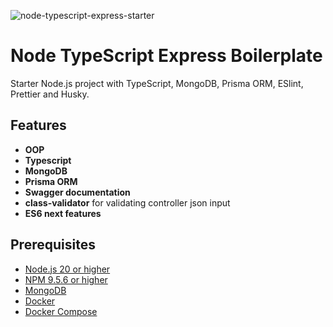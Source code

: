 
![node-typescript-express-starter](https://res.cloudinary.com/jobber-app/image/upload/v1683311364/node-typescript_qngr0k.webp)

# Node TypeScript Express Boilerplate

 Starter Node.js project with TypeScript, MongoDB, Prisma ORM, ESlint, Prettier and Husky.

Features
--------
- **OOP**
- **Typescript**
- **MongoDB**
- **Prisma ORM**
- **Swagger documentation**
- **class-validator** for validating controller json input
- **ES6 next features**

Prerequisites
-------------

- [Node.js 20 or higher](http://nodejs.org)
- [NPM 9.5.6 or higher](https://www.npmjs.com/)
- [MongoDB](https://www.mongodb.org/downloads)
- [Docker](https://docs.docker.com/desktop/install/linux-install/)
- [Docker Compose](https://docs.docker.com/compose/install/)
